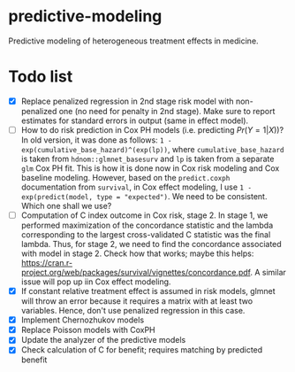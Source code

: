 # predictive-modeling
Predictive modeling of heterogeneous treatment effects in medicine.

# Todo list
- [x] Replace penalized regression in 2nd stage risk model with non-penalized one (no need for penalty in 2nd stage). Make sure to report estimates for standard errors in output (same in effect model).
- [ ] How to do risk prediction in Cox PH models (i.e. predicting $Pr(Y = 1 | X)$)? In old version, it was done as follows: `1 - exp(cumulative_base_hazard)^(exp(lp))`, where `cumulative_base_hazard` is taken from `hdnom::glmnet_basesurv` and `lp` is taken from a separate `glm` Cox PH fit. This is how it is done now in Cox risk modeling and Cox baseline modeling. However, based on the `predict.coxph` documentation from `survival`, in Cox effect modeling, I use `1 - exp(predict(model, type = "expected")`. We need to be consistent. Which one shall we use?
- [ ] Computation of C index outcome in Cox risk, stage 2. In stage 1, we performed maximization of the concordance statistic and the lambda corresponding to the largest cross-validated C statistic was the final lambda. Thus, for stage 2, we need to find the concordance associated with model in stage 2. Check how that works; maybe this helps: https://cran.r-project.org/web/packages/survival/vignettes/concordance.pdf. A similar issue will pop up iin Cox effect modeling.
- [x] If constant relative treatment effect is assumed in risk models, glmnet will throw an error because it requires a matrix with at least two variables. Hence, don't use penalized regression in this case.
- [x] Implement Chernozhukov models
- [x] Replace Poisson models with CoxPH
- [x] Update the analyzer of the predictive models 
- [x] Check calculation of C for benefit; requires matching by predicted benefit
